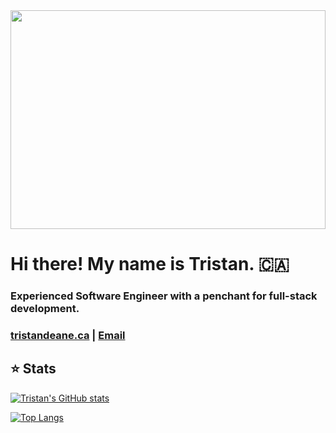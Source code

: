<img src="https://media.giphy.com/media/13HgwGsXF0aiGY/giphy.gif?cid=ecf05e47oihio8wxahjb7utljs7obbiy072oz09frbjttcxa&rid=giphy.gif&ct=g" width="100%" height="350px">

# Hi there! My name is Tristan. 🇨🇦

### Experienced Software Engineer with a penchant for full-stack development.

### [tristandeane.ca](https://tristandeane.ca) | [Email](mailto:tristandeane93@gmail.com)

## ⭐ Stats

[![Tristan's GitHub stats](https://github-readme-stats.vercel.app/api?username=IM-Deane&count_private=true&show_icons=true&theme=dracula&hide=stars)](https://github.com/anuraghazra/github-readme-stats)

[![Top Langs](https://github-readme-stats.vercel.app/api/top-langs/?username=IM-Deane&layout=compact)](https://github.com/anuraghazra/github-readme-stats)
